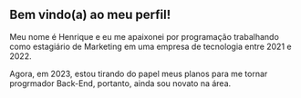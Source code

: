 ## Bem vindo(a) ao meu perfil!

Meu nome é Henrique e eu me apaixonei por programação trabalhando como estagiário de Marketing em uma empresa de tecnologia entre 2021 e 2022.

Agora, em 2023, estou tirando do papel meus planos para me tornar progrmador Back-End, portanto, ainda sou novato na área.
